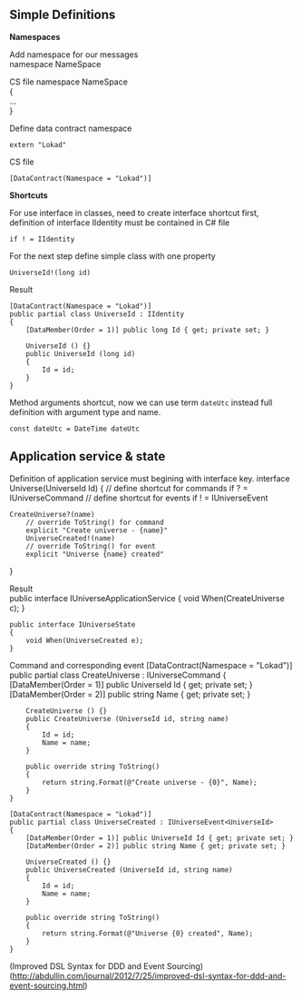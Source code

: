 ﻿Simple Definitions  
------------------

**Namespaces**

Add namespace for our messages  
    namespace NameSpace

CS file
    namespace NameSpace  
    {  
    ...  
    }

Define data contract namespace

    extern "Lokad"

CS file  

    [DataContract(Namespace = "Lokad")]


**Shortcuts**  

For use interface in classes, need to create interface shortcut first, definition of interface IIdentity must be contained in C# file 
    
    if ! = IIdentity

For the next step define simple class with one property
 
    UniverseId!(long id)

Result

    [DataContract(Namespace = "Lokad")]
    public partial class UniverseId : IIdentity
    {
        [DataMember(Order = 1)] public long Id { get; private set; }
        
        UniverseId () {}
        public UniverseId (long id)
        {
            Id = id;
        }
    }

Method arguments shortcut, now we can use term `dateUtc` instead full definition with argument type and name.

    const dateUtc = DateTime dateUtc

Application service & state
---------------------------
Definition of application service must begining with interface key. 
interface Universe(UniverseId Id)
{
    // define shortcut for commands
    if ? = IUniverseCommand
    // define shortcut for events
    if ! = IUniverseEvent<UniverseId>

    CreateUniverse?(name)
        // override ToString() for command
        explicit "Create universe - {name}"
        UniverseCreated!(name)
        // override ToString() for event
        explicit "Universe {name} created"
}

Result  
    public interface IUniverseApplicationService
    {
        void When(CreateUniverse c);
    }

    public interface IUniverseState
    {
        void When(UniverseCreated e);
    }

Command and corresponding event
    [DataContract(Namespace = "Lokad")]
    public partial class CreateUniverse : IUniverseCommand
    {
        [DataMember(Order = 1)] public UniverseId Id { get; private set; }
        [DataMember(Order = 2)] public string Name { get; private set; }
        
        CreateUniverse () {}
        public CreateUniverse (UniverseId id, string name)
        {
            Id = id;
            Name = name;
        }
        
        public override string ToString()
        {
            return string.Format(@"Create universe - {0}", Name);
        }
    }

    [DataContract(Namespace = "Lokad")]
    public partial class UniverseCreated : IUniverseEvent<UniverseId>
    {
        [DataMember(Order = 1)] public UniverseId Id { get; private set; }
        [DataMember(Order = 2)] public string Name { get; private set; }
        
        UniverseCreated () {}
        public UniverseCreated (UniverseId id, string name)
        {
            Id = id;
            Name = name;
        }
        
        public override string ToString()
        {
            return string.Format(@"Universe {0} created", Name);
        }
    }

(Improved DSL Syntax for DDD and Event Sourcing) (http://abdullin.com/journal/2012/7/25/improved-dsl-syntax-for-ddd-and-event-sourcing.html)
